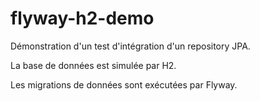 # flyway-h2-demo

Démonstration d'un test d'intégration d'un repository JPA.

La base de données est simulée par H2.

Les migrations de données sont exécutées par Flyway.
